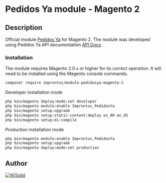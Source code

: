 # Pedidos Ya module - Magento 2

## Description
Official module [Pedidos Ya](https://www.pedidosya.com.ar/) for Magento 2. The module was developed using Pedidos Ya API documentation [API Docs](https://developers.pedidosya.com/courier-api).

### Installation
The module requires Magento 2.0.x or higher for its correct operation. It will need to be installed using the Magento console commands.

```sh
composer require improntus/module-pedidosya-magento-2
```

Developer installation mode

```sh
php bin/magento deploy:mode:set developer
php bin/magento module:enable Improntus_PedidosYa
php bin/magento setup:upgrade
php bin/magento setup:static-content:deploy es_AR en_US
php bin/magento setup:di:compile
```

Production installation mode

```sh
php bin/magento module:enable Improntus_PedidosYa
php bin/magento setup:upgrade
php bin/magento deploy:mode:set production
```
 
## Author

[![N|Solid](https://improntus.com/wp-content/uploads/2022/05/Logo-Site.png)](https://www.improntus.com)

